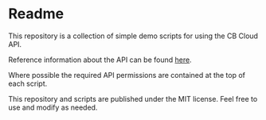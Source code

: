 # Readme
This repository is a collection of simple demo scripts for using the CB Cloud API. 

Reference information about the API can be found [here](https://developer.carbonblack.com).

Where possible the required API permissions are contained at the top of each script. 

This repository and scripts are published under the MIT license. Feel free to use and modify as needed.